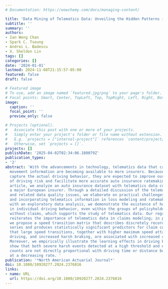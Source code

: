 ```yaml
---
# Documentation: https://wowchemy.com/docs/managing-content/

title: 'Data Mining of Telematics Data: Unveiling the Hidden Patterns in Driving Behavior'
subtitle: ''
summary: ''
authors:
- Ian Weng Chan
- Spark C. Tseung
- Andrei L. Badescu
- X. Sheldon Lin
tags: []
categories: []
date: '2024-01-01'
lastmod: 2024-11-08T21:15:57-05:00
featured: false
draft: false

# Featured image
# To use, add an image named `featured.jpg/png` to your page's folder.
# Focal points: Smart, Center, TopLeft, Top, TopRight, Left, Right, BottomLeft, Bottom, BottomRight.
image:
  caption: ''
  focal_point: ''
  preview_only: false

# Projects (optional).
#   Associate this post with one or more of your projects.
#   Simply enter your project's folder or file name without extension.
#   E.g. `projects = ["internal-project"]` references `content/project/deep-learning/index.md`.
#   Otherwise, set `projects = []`.
projects: []
publishDate: '2025-04-02T02:34:06.180079Z'
publication_types:
- '2'
abstract: 'With the advancements in technology, telematics data that capture vehicle
  movement information are becoming available to more insurers. Because these data
  capture the actual driving behavior, they are expected to improve our understanding
  of driving risk and facilitate more accurate auto insurance ratemaking. In this
  article, we analyze an auto insurance dataset with telematics data collected from
  a major European insurer. Through a detailed discussion of the telematics data structure
  and related data quality issues, we elaborate on practical challenges in processing
  and incorporating telematics information in loss modeling and ratemaking. Then,
  with an exploratory data analysis, we demonstrate the existence of heterogeneity
  in individual driving behavior, even within the groups of policyholders with and
  without claims, which supports the study of telematics data. Our regression analysis
  reiterates the importance of telematics data in claims modeling; in particular,
  we propose a speed transition matrix that describes discretely recorded speed time
  series and produces statistically significant predictors for claim counts. We conclude
  that large speed transitions, together with higher maximum speed attained, nighttime
  driving, and increased harsh braking, are associated with increased claim counts.
  Moreover, we empirically illustrate the learning effects in driving behavior: we
  show that both severe harsh events detected at a high threshold and expected claim
  counts are not directly proportional with driving time or distance but they increase
  at a decreasing rate. '
publication: '*North American Actuarial Journal*'
doi: 10.1080/10920277.2024.2376816
links:
- name: URL
  url: https://doi.org/10.1080/10920277.2024.2376816
---
```

